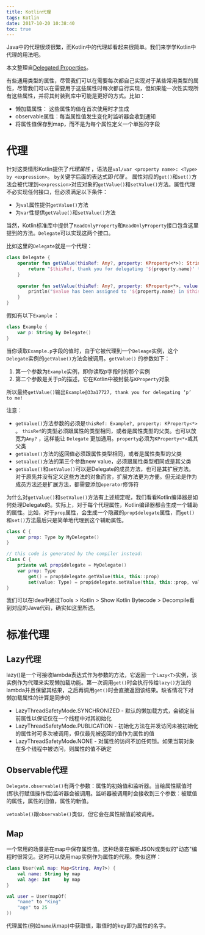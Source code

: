 ```yaml
---
title: Kotlin代理
tags: Kotlin
date: 2017-10-20 10:38:40
toc: true
---
```


Java中的代理很烦很繁，而Kotlin中的代理却看起来很简单。我们来学学Kotlin中代理的用法吧。

<!--more-->
本文整理自[Delegated Properties][ref]。

有些通用类型的属性，尽管我们可以在需要每次都自己实现对于某些常用类型的属性，尽管我们可以在需要用于这些属性时每次都自行实现，但如果能一次性实现所有这些属性，并将其封装到库中可能是更好的方式。比如：

+ 懒加载属性： 这些属性的值在首次使用时才生成
+ observable属性：每当属性值发生变化时监听器会收到通知
+ 将属性值保存到map，而不是为每个属性定义一个单独的字段

# 代理

针对这类情形Kotlin提供了*代理属性* ，语法是`val/var <property name>: <Type> by <expression>`。 `by`关键字后面的表达式即*代理* 。 属性对应的`get()`和`set()`方法会被代理到`<expression>`对应对象的`getValue()`和`setValue()`方法。属性代理不必实现任何接口，但必须满足以下条件：

+ 为`val`属性提供`getValue()`方法
+ 为`var`性提供`getValue()`和`setValue()`方法

当然，Kotlin标准库中提供了`ReadOnlyProperty`和`ReadOnlyProperty`接口包含这里提到的方法。`Delegate`可以实现这两个接口。

比如这里的`Delegate`就是一个代理：

```kotlin
class Delegate {
    operator fun getValue(thisRef: Any?, property: KProperty<*>): String {
        return "$thisRef, thank you for delegating '${property.name}' to me!"
    }
 
    operator fun setValue(thisRef: Any?, property: KProperty<*>, value: String) {
        println("$value has been assigned to '${property.name} in $thisRef.'")
    }
}
```

假如有以下`Example` ：

```kotlin
class Example {
    var p: String by Delegate()
}
```

当你读取`Example.p`字段的值时，由于它被代理到一个`Deleage`实例，这个`Delegate`实例的`getValue()`方法会被调用。`getValue()` 的参数如下：

1. 第一个参数为`Example`实例，即你读取p字段时的那个实例
2. 第二个参数是关于p的描述，它在Kotlin中被封装与`KProperty`对象

所以最终`getValue()`输出`Example@33a17727, thank you for delegating ‘p’ to me!`

注意：

+ `getValue()`方法参数的必须是`thisRef: Example?, property: KProperty<*>` 。 `thisRef`的类型必须跟属性的类型相同，或者是属性类型的父类。也可以放宽为`Any?` ，这样能让 `Delegate` 更加通用。`property`必须为`KProperty<*>`或其父类
+ `getValue()`方法的返回值必须跟属性类型相同，或者是属性类型的父类
+ `setValue()`方法的第三个参数new value，必须跟属性类型相同或是其父类
+ `getValue()`和`setValue()`可以是Delegate的成员方法，也可是其扩展方法。对于原先并没有定义这些方法的对象而言，扩展方法更为方便。但无论是作为成员方法还是扩展方法，都需要添加`operator`修饰符

为什么对`getValue()`和`setValue()`方法有上述规定呢，我们看看Kotlin编译器是如何处理Delegate的。实际上，对于每个代理属性，Kotlin编译器都会生成一个辅助的属性。比如，对于`prop`属性，会生成一个隐藏的`prop$delegate`属性，而`get()`和`set()`方法最后只是简单地代理到这个辅助属性。

```kotlin
class C {
    var prop: Type by MyDelegate()
}

// this code is generated by the compiler instead:
class C {
    private val prop$delegate = MyDelegate()
    var prop: Type
        get() = prop$delegate.getValue(this, this::prop)
        set(value: Type) = prop$delegate.setValue(this, this::prop, value)
}
```

我们可以在Idea中通过Tools > Kotlin > Show Kotlin Bytecode > Decompile看到对应的Java代码，确实如这里所述。

# 标准代理

## Lazy代理

lazy()是一个可接收lambda表达式作为参数的方法，它返回一个`Lazy<T>`实例，该实例作为代理来实现懒加载功能。第一次调用`get()`时会执行传给`lazy()`方法的lambda并且保留其结果，之后再调用`get()`时会直接返回该结果。缺省情况下对懒加载属性的计算是同步的

+ LazyThreadSafetyMode.SYNCHRONIZED - 默认的懒加载方式，会锁定当前属性以保证仅在一个线程中对其初始化
+ LazyThreadSafetyMode.PUBLICATION - 初始化方法在并发访问未被初始化的属性时可多次被调用，但仅最先被返回的值作为属性的值
+ LazyThreadSafetyMode.NONE - 对属性的访问不加任何锁。如果当前对象在多个线程中被访问，则属性的值不确定

## Observable代理

`Delegate.observable()`有两个参数：属性的初始值和监听器。当给属性赋值时(即执行赋值操作后)监听器会被调用。监听器被调用时会接收到三个参数：被赋值的属性，属性的旧值，属性的新值。

`vetoable()`跟`observable()`类似，但它会在属性赋值前被调用。

## Map

一个常用的场景是在map中保存属性值。这种场景在解析JSON或类似的"动态"编程时很常见。这时可以使用map实例作为属性的代理。类似这样：

```kotlin
class User(val map: Map<String, Any?>) {
    val name: String by map
  	val age: Int     by map
}

val user = User(mapOf(
	"name" to "King"
  	"age" to 25
))
```

代理属性(例如`name`从map)中获取值，取值时的key即为属性的名字。

[ref]: https://kotlinlang.org/docs/reference/delegated-properties.html
[vetoable]: https://kotlinlang.org/api/latest/jvm/stdlib/kotlin.properties/-delegates/vetoable.html